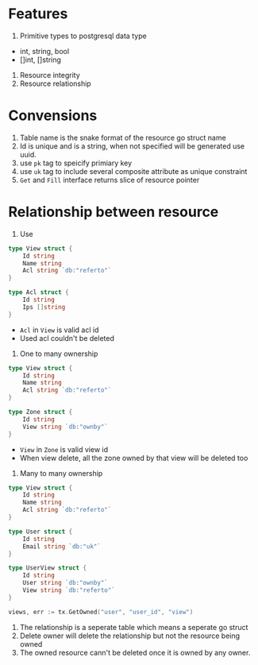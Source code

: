 # Features
1. Primitive types to postgresql data type
- int, string, bool
- []int, []string
1. Resource integrity
1. Resource relationship

# Convensions
1. Table name is the snake format of the resource go struct name
1. Id is unique and is a string, when not specified will be generated use uuid.
1. use `pk` tag to speicify primiary key
1. use `uk` tag to include several composite attribute as unique constraint
1. `Get` and `Fill` interface returns slice of resource pointer

# Relationship between resource
1. Use
```go
type View struct {
    Id string
    Name string 
    Acl string `db:"referto"`
}

type Acl struct {
    Id string
    Ips []string
}
```
- `Acl` in `View` is valid acl id
- Used acl couldn't be deleted
1. One to many ownership  
```go
type View struct {
    Id string
    Name string 
    Acl string `db:"referto"`
}

type Zone struct {
    Id string
    View string `db:"ownby"`
}
```
- `View` in `Zone` is valid view id
- When view delete, all the zone owned by that view will be deleted too

1. Many to many ownership
```go
type View struct {
    Id string
    Name string 
    Acl string `db:"referto"`
}

type User struct {
    Id string
    Email string `db:"uk"`
}

type UserView struct {
    Id string
    User string `db:"ownby"`
    View string `db:"referto"`
}

views, err := tx.GetOwned("user", "user_id", "view") 
```
1. The relationship is a seperate table which means a seperate go struct
1. Delete owner will delete the relationship but not the resource being owned
1. The owned resource cann't be deleted once it is owned by any owner.

